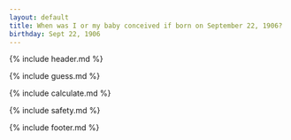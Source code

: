 ```yaml
---
layout: default
title: When was I or my baby conceived if born on September 22, 1906?
birthday: Sept 22, 1906
---
```


{% include header.md %}

{% include guess.md %}

{% include calculate.md %}

{% include safety.md %}

{% include footer.md %}



